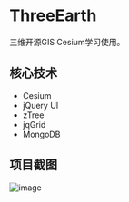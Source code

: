 # ThreeEarth

三维开源GIS Cesium学习使用。

## 核心技术

* Cesium
* jQuery UI
* zTree
* jqGrid
* MongoDB

## 项目截图

![image](https://github.com/tengge1/ThreeEarth/blob/master/images/preview.png)
